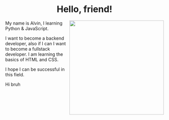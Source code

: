 <!DOCTYPE html>
<h1 align="center">Hello, friend!</h1>
<img
  align="right"
  src="https://otvet.imgsmail.ru/download/5761854_85d986184bec80b9e0be76124c26c1a0_800.gif"
  alt=""
  width="300px"
/>
<p>My name is Alvin, I learning Python & JavaScript.</p>
<p>
  I want to become a backend developer, also if I can I want to become a
  fullstack developer. I am learning the basics of HTML and CSS.
</p>
<p>I hope I can be successful in this field.</p>
<div class="reveal-text">Hi bruh</div>
<link rel="stylesheet" href="file.css" />

<!--
**Darkwell005/Darkwell005** is a ✨ _special_ ✨ repository because its `README.md` (this file) appears on your GitHub profile.

Here are some ideas to get you started:

- 🔭 I’m currently working on ...
- 🌱 I’m currently learning ...
- 👯 I’m looking to collaborate on ...
- 🤔 I’m looking for help with ...
- 💬 Ask me about ...
- 📫 How to reach me: ...
- 😄 Pronouns: ...
- ⚡ Fun fact: ...
-->
